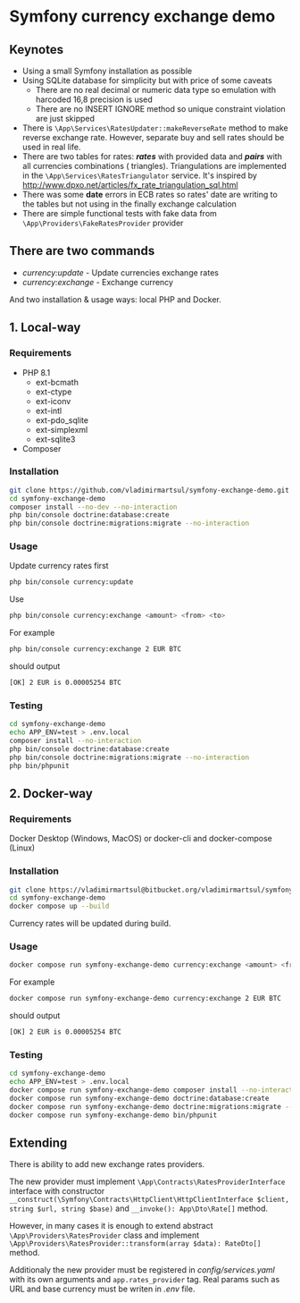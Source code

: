 # Symfony currency exchange demo

## Keynotes

* Using a small Symfony installation as possible
* Using SQLite database for simplicity but with price of some caveats
  * There are no real decimal or numeric data type so emulation with harcoded 16,8 precision is used
  * There are no INSERT IGNORE method so unique constraint violation are just skipped
* There is `\App\Services\RatesUpdater::makeReverseRate` method to make reverse exchange rate. However, separate buy and
  sell rates should be used in real life.
* There are two tables for rates: _**rates**_ with provided data and _**pairs**_ with all currencies combinations (
  triangles). Triangulations are implemented in the `\App\Services\RatesTriangulator` service. It's inspired
  by http://www.dpxo.net/articles/fx_rate_triangulation_sql.html
* There was some **date** errors in ECB rates so rates' date are writing to the tables but not using in the finally
  exchange calculation
* There are simple functional tests with fake data from `\App\Providers\FakeRatesProvider` provider

## There are two commands

* _currency:update_ - Update currencies exchange rates
* _currency:exchange_ - Exchange currency

And two installation & usage ways: local PHP and Docker.

## 1. Local-way

### Requirements

* PHP 8.1
    * ext-bcmath
    * ext-ctype
    * ext-iconv
    * ext-intl
    * ext-pdo_sqlite
    * ext-simplexml
    * ext-sqlite3
* Composer

### Installation

```bash
git clone https://github.com/vladimirmartsul/symfony-exchange-demo.git
cd symfony-exchange-demo
composer install --no-dev --no-interaction
php bin/console doctrine:database:create
php bin/console doctrine:migrations:migrate --no-interaction
```

### Usage

Update currency rates first

```bash
php bin/console currency:update
```

Use

```bash
php bin/console currency:exchange <amount> <from> <to>
```

For example

```bash
php bin/console currency:exchange 2 EUR BTC
```

should output

```bash
[OK] 2 EUR is 0.00005254 BTC
```

### Testing

```bash
cd symfony-exchange-demo
echo APP_ENV=test > .env.local
composer install --no-interaction
php bin/console doctrine:database:create
php bin/console doctrine:migrations:migrate --no-interaction
php bin/phpunit
```

## 2. Docker-way

### Requirements

Docker Desktop (Windows, MacOS) or docker-cli and docker-compose (Linux)

### Installation

```bash
git clone https://vladimirmartsul@bitbucket.org/vladimirmartsul/symfony-exchange-demo.git
cd symfony-exchange-demo
docker compose up --build
```

Currency rates will be updated during build.

### Usage

```bash
docker compose run symfony-exchange-demo currency:exchange <amount> <from> <to>
```

For example

```bash
docker compose run symfony-exchange-demo currency:exchange 2 EUR BTC
```

should output

```bash
[OK] 2 EUR is 0.00005254 BTC
```

### Testing

```bash
cd symfony-exchange-demo
echo APP_ENV=test > .env.local
docker compose run symfony-exchange-demo composer install --no-interaction
docker compose run symfony-exchange-demo doctrine:database:create
docker compose run symfony-exchange-demo doctrine:migrations:migrate --no-interaction
docker compose run symfony-exchange-demo bin/phpunit
```

## Extending

There is ability to add new exchange rates providers.

The new provider must implement `\App\Contracts\RatesProviderInterface` interface with constructor `__construct(\Symfony\Contracts\HttpClient\HttpClientInterface $client, string $url, string $base)` and `__invoke(): App\Dto\Rate[]` method.

However, in many cases it is enough to extend abstract `\App\Providers\RatesProvider` class and
implement `\App\Providers\RatesProvider::transform(array $data): RateDto[]` method.

Additionaly the new provider must be registered in _config/services.yaml_ with its own arguments and `app.rates_provider` tag. Real params such as URL and base currency must be writen in _.env_ file.
